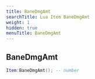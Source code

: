 ```yaml
---
title: BaneDmgAmt
searchTitle: Lua Item BaneDmgAmt
weight: 1
hidden: true
menuTitle: BaneDmgAmt
---
```

## BaneDmgAmt
```lua
Item:BaneDmgAmt(); -- number
```